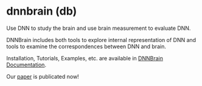 # dnnbrain (db)
Use DNN to study the brain and use brain measurement to evaluate DNN.

DNNBrain includes both tools to explore internal representation of DNN and tools to examine the correspondences between DNN and brain.

Installation, Tutorials, Examples, etc. are available in [DNNBrain Documentation](https://dnnbrain.readthedocs.io/en/latest/).

Our [paper](https://doi.org/10.3389/fncom.2020.580632) is publicated now!
